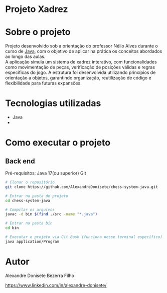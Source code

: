 # Projeto Xadrez

# Sobre o projeto
Projeto desenvolvido sob a orientação do professor Nélio Alves durante o curso de [Java](https://www.udemy.com/course/java-curso-completo/?couponCode=25BBPMXACCAGE1), com o objetivo de aplicar na prática os conceitos abordados ao longo das aulas.  
A aplicação simula um sistema de xadrez interativo, com funcionalidades como movimentação de peças, verificação de posições válidas e regras específicas do jogo. A estrutura foi desenvolvida utilizando princípios de orientação a objetos, garantindo organização, reutilização de código e flexibilidade para futuras expansões.

# Tecnologias utilizadas
- Java
- 
# Como executar o projeto

## Back end
Pré-requisitos: Java 17(ou superior)
Git

```bash
# Clonar o repositório
git clone https://github.com/AlexandreDonisete/chess-system-java.git

# Entrar na pasta do projeto
cd chess-system-java

# Compilar os arquivos
javac -d bin $(find ./src -name "*.java")

# Entrar na pasta bin
cd bin

# Executar o projeto via Git Bash (funciona nesse terminal específico)
java application/Program

```

# Autor

Alexandre Donisete Bezerra Filho

https://www.linkedin.com/in/alexandre-donisete/
